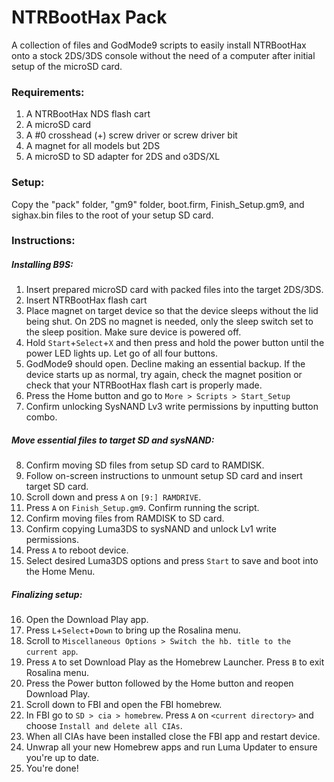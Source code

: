 # NTRBootHax Pack

A collection of files and GodMode9 scripts to easily install NTRBootHax onto a stock 2DS/3DS console without the need of a computer after initial setup of the microSD card.

### Requirements:
1. A NTRBootHax NDS flash cart
2. A microSD card
3. A #0 crosshead (+) screw driver or screw driver bit
4. A magnet for all models but 2DS
5. A microSD to SD adapter for 2DS and o3DS/XL

### Setup:
Copy the "pack" folder, "gm9" folder, boot.firm, Finish_Setup.gm9, and sighax.bin files to the root of your setup SD card.

### Instructions:

##### Installing B9S:
1. Insert prepared microSD card with packed files into the target 2DS/3DS.
2. Insert NTRBootHax flash cart
3. Place magnet on target device so that the device sleeps without the lid being shut. On 2DS no magnet is needed, only the sleep switch set to the sleep position. Make sure device is powered off.
4. Hold `Start`+`Select`+`X` and then press and hold the power button until the power LED lights up. Let go of all four buttons.
5. GodMode9 should open. Decline making an essential backup. If the device starts up as normal, try again, check the magnet position or check that your NTRBootHax flash cart is properly made.
6. Press the Home button and go to `More > Scripts > Start_Setup`
7. Confirm unlocking SysNAND Lv3 write permissions by inputting button combo.

##### Move essential files to target SD and sysNAND:
8. Confirm moving SD files from setup SD card to RAMDISK.
9. Follow on-screen instructions to unmount setup SD card and insert target SD card.
10. Scroll down and press `A` on `[9:] RAMDRIVE`.
11. Press `A` on `Finish_Setup.gm9`. Confirm running the script.
12. Confirm moving files from RAMDISK to SD card.
13. Confirm copying Luma3DS to sysNAND and unlock Lv1 write permissions.
14. Press `A` to reboot device.
15. Select desired Luma3DS options and press `Start` to save and boot into the Home Menu.

##### Finalizing setup:
16. Open the Download Play app.
17. Press `L`+`Select`+`Down` to bring up the Rosalina menu.
18. Scroll to `Miscellaneous Options > Switch the hb. title to the current app`.
19. Press `A` to set Download Play as the Homebrew Launcher. Press `B` to exit Rosalina menu.
20. Press the Power button followed by the Home button and reopen Download Play.
21. Scroll down to FBI and open the FBI homebrew.
22. In FBI go to `SD > cia > homebrew`. Press `A` on `<current directory>` and choose `Install and delete all CIAs`.
23. When all CIAs have been installed close the FBI app and restart device.
24. Unwrap all your new Homebrew apps and run Luma Updater to ensure you're up to date.
25. You're done!
